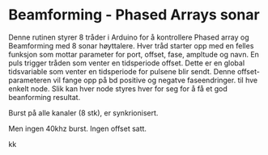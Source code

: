 # Beamforming - Phased Arrays sonar

Denne rutinen styrer 8 tråder i Arduino for å kontrollere Phased array og Beamforming med 8 sonar høyttalere. Hver tråd starter opp med en felles funksjon som mottar parameter for port, offset, fase, ampltude og navn. En puls trigger tråden som venter en tidsperiode offset. Dette er en global tidsvariable som venter en tidsperiode for pulsene blir sendt. Denne offset-parameteren vil fange opp på bd positive og negatve faseendringer. til hve enkelt node. Slik kan hver node styres hver for seg for å få et god beanforming resultat.

Burst på alle kanaler (8 stk), er synkrionisert.

Men ingen 40khz burst. Ingen offset satt.

kk
